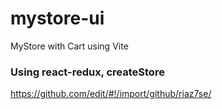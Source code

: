 # mystore-ui
MyStore with Cart using Vite 

### Using react-redux, createStore

https://github.com/edit/#!/import/github/riaz7se/ 
